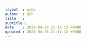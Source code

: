 ```yaml
---
layout  : wiki
author  : 널두
title   : 
subtitle : 
date    : 2023-04-26 21:17:12 +0900
updated : 2023-04-26 21:17:12 +0900
---
```


## 

